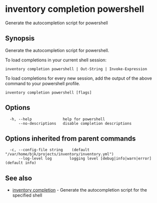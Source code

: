 # inventory completion powershell

Generate the autocompletion script for powershell

## Synopsis

Generate the autocompletion script for powershell.

To load completions in your current shell session:

	inventory completion powershell | Out-String | Invoke-Expression

To load completions for every new session, add the output of the above command
to your powershell profile.


```
inventory completion powershell [flags]
```

## Options

```
  -h, --help              help for powershell
      --no-descriptions   disable completion descriptions
```

## Options inherited from parent commands

```
  -c, --config-file string    (default "/var/home/bjk/projects/inventory/inventory.yml")
      --log-level log        logging level [debug|info|warn|error] (default info)
```

## See also

* [inventory completion](inventory_completion.md)	 - Generate the autocompletion script for the specified shell

